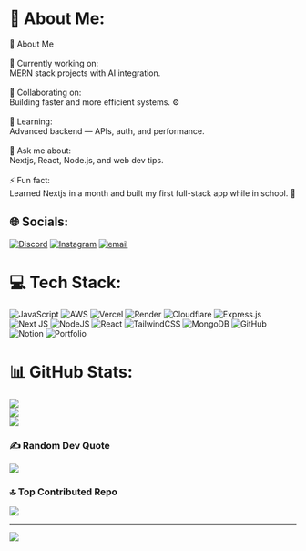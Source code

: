 # 💫 About Me:
🧠 About Me<br><br>🔭 Currently working on:<br>      MERN stack projects with AI integration.<br><br>🤝 Collaborating on:<br>      Building faster and more efficient systems. ⚙️<br><br>🌱 Learning:<br>      Advanced backend — APIs, auth, and performance.<br><br>💬 Ask me about:<br>     Nextjs, React, Node.js, and web dev tips.<br><br>⚡ Fun fact:<br>      Learned Nextjs in a month and built my first full-stack app while in school. 🚀


## 🌐 Socials:
[![Discord](https://img.shields.io/badge/Discord-%237289DA.svg?logo=discord&logoColor=white)](https://discord.gg/https://discord.gg/YRGjAp2n) [![Instagram](https://img.shields.io/badge/Instagram-%23E4405F.svg?logo=Instagram&logoColor=white)](https://instagram.com/https://www.instagram.com/bilal_stack) [![email](https://img.shields.io/badge/Email-D14836?logo=gmail&logoColor=white)](mailto:bilal.dev121@gmail.com) 

# 💻 Tech Stack:
![JavaScript](https://img.shields.io/badge/javascript-%23323330.svg?style=for-the-badge&logo=javascript&logoColor=%23F7DF1E) ![AWS](https://img.shields.io/badge/AWS-%23FF9900.svg?style=for-the-badge&logo=amazon-aws&logoColor=white) ![Vercel](https://img.shields.io/badge/vercel-%23000000.svg?style=for-the-badge&logo=vercel&logoColor=white) ![Render](https://img.shields.io/badge/Render-%46E3B7.svg?style=for-the-badge&logo=render&logoColor=white) ![Cloudflare](https://img.shields.io/badge/Cloudflare-F38020?style=for-the-badge&logo=Cloudflare&logoColor=white) ![Express.js](https://img.shields.io/badge/express.js-%23404d59.svg?style=for-the-badge&logo=express&logoColor=%2361DAFB) ![Next JS](https://img.shields.io/badge/Next-black?style=for-the-badge&logo=next.js&logoColor=white) ![NodeJS](https://img.shields.io/badge/node.js-6DA55F?style=for-the-badge&logo=node.js&logoColor=white) ![React](https://img.shields.io/badge/react-%2320232a.svg?style=for-the-badge&logo=react&logoColor=%2361DAFB) ![TailwindCSS](https://img.shields.io/badge/tailwindcss-%2338B2AC.svg?style=for-the-badge&logo=tailwind-css&logoColor=white) ![MongoDB](https://img.shields.io/badge/MongoDB-%234ea94b.svg?style=for-the-badge&logo=mongodb&logoColor=white) ![GitHub](https://img.shields.io/badge/github-%23121011.svg?style=for-the-badge&logo=github&logoColor=white) ![Notion](https://img.shields.io/badge/Notion-%23000000.svg?style=for-the-badge&logo=notion&logoColor=white) ![Portfolio](https://img.shields.io/badge/Portfolio-%23000000.svg?style=for-the-badge&logo=firefox&logoColor=#FF7139)
# 📊 GitHub Stats:
![](https://github-readme-stats.vercel.app/api?username=BIlalXDev&theme=dark&hide_border=false&include_all_commits=false&count_private=false)<br/>
![](https://nirzak-streak-stats.vercel.app/?user=BIlalXDev&theme=dark&hide_border=false)<br/>
![](https://github-readme-stats.vercel.app/api/top-langs/?username=BIlalXDev&theme=dark&hide_border=false&include_all_commits=false&count_private=false&layout=compact)

### ✍️ Random Dev Quote
![](https://quotes-github-readme.vercel.app/api?type=horizontal&theme=radical)

### 🔝 Top Contributed Repo
![](https://github-contributor-stats.vercel.app/api?username=BIlalXDev&limit=5&theme=dark&combine_all_yearly_contributions=true)

---
[![](https://visitcount.itsvg.in/api?id=BIlalXDev&icon=0&color=0)](https://visitcount.itsvg.in)

<!-- Proudly created with GPRM ( https://gprm.itsvg.in ) -->
